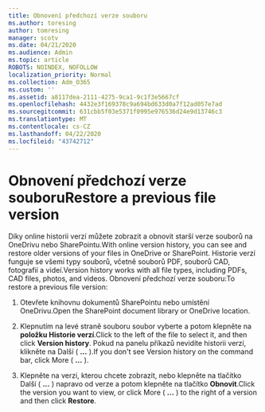 ```yaml
---
title: Obnovení předchozí verze souboru
ms.author: toresing
author: tomresing
manager: scotv
ms.date: 04/21/2020
ms.audience: Admin
ms.topic: article
ROBOTS: NOINDEX, NOFOLLOW
localization_priority: Normal
ms.collection: Adm_O365
ms.custom: ''
ms.assetid: a8117dea-2111-4275-9ca1-9c1f3e5667cf
ms.openlocfilehash: 4432e3f169378c9a694bd633d0a7f12ad057e7ad
ms.sourcegitcommit: 631cbb5f03e5371f0995e976536d24e9d13746c3
ms.translationtype: MT
ms.contentlocale: cs-CZ
ms.lasthandoff: 04/22/2020
ms.locfileid: "43742712"
---
```

# <a name="restore-a-previous-file-version"></a><span data-ttu-id="ea70e-102">Obnovení předchozí verze souboru</span><span class="sxs-lookup"><span data-stu-id="ea70e-102">Restore a previous file version</span></span>

<span data-ttu-id="ea70e-103">Díky online historii verzí můžete zobrazit a obnovit starší verze souborů na OneDrivu nebo SharePointu.</span><span class="sxs-lookup"><span data-stu-id="ea70e-103">With online version history, you can see and restore older versions of your files in OneDrive or SharePoint.</span></span> <span data-ttu-id="ea70e-104">Historie verzí funguje se všemi typy souborů, včetně souborů PDF, souborů CAD, fotografií a videí.</span><span class="sxs-lookup"><span data-stu-id="ea70e-104">Version history works with all file types, including PDFs, CAD files, photos, and videos.</span></span> <span data-ttu-id="ea70e-105">Obnovení předchozí verze souboru:</span><span class="sxs-lookup"><span data-stu-id="ea70e-105">To restore a previous file version:</span></span>
  
1. <span data-ttu-id="ea70e-106">Otevřete knihovnu dokumentů SharePointu nebo umístění OneDrivu.</span><span class="sxs-lookup"><span data-stu-id="ea70e-106">Open the SharePoint document library or OneDrive location.</span></span>
    
2. <span data-ttu-id="ea70e-107">Klepnutím na levé straně souboru soubor vyberte a potom klepněte na **položku Historie verzí**.</span><span class="sxs-lookup"><span data-stu-id="ea70e-107">Click to the left of the file to select it, and then click **Version history**.</span></span> <span data-ttu-id="ea70e-108">Pokud na panelu příkazů nevidíte historii verzí, klikněte na Další ( **...** ).</span><span class="sxs-lookup"><span data-stu-id="ea70e-108">If you don't see Version history on the command bar, click More ( **...** ).</span></span> 
    
3. <span data-ttu-id="ea70e-109">Klepněte na verzi, kterou chcete zobrazit, nebo klepněte na tlačítko Další ( **...** ) napravo od verze a potom klepněte na tlačítko **Obnovit**.</span><span class="sxs-lookup"><span data-stu-id="ea70e-109">Click the version you want to view, or click More ( **...** ) to the right of a version and then click **Restore**.</span></span>
    

